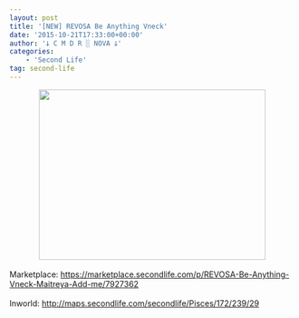 ```yaml
---
layout: post
title: '[NEW] REVOSA Be Anything Vneck'
date: '2015-10-21T17:33:00+00:00'
author: '𐕣 C M D R ░ NOVA 𐕣'
categories:
    - 'Second Life'
tag: second-life
---
```


<div style="clear: both; text-align: center;">
<a href="http://cmdr-nova.online/wp-content/uploads/2015/10/beanythingad.png" style="margin-left: 1em; margin-right: 1em;"><img border="0" height="300" src="http://cmdr-nova.online/wp-content/uploads/2015/10/beanythingad-300x225.png" width="400" /></a></div>
<br />
Marketplace: <a href="https://marketplace.secondlife.com/p/REVOSA-Be-Anything-Vneck-Maitreya-Add-me/7927362">https://marketplace.secondlife.com/p/REVOSA-Be-Anything-Vneck-Maitreya-Add-me/7927362</a><br />
<br />
Inworld: <a href="http://maps.secondlife.com/secondlife/Pisces/172/239/29">http://maps.secondlife.com/secondlife/Pisces/172/239/29</a>